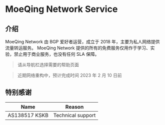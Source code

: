 # MoeQing Network Service
## 介绍
MoeQing Network 由 BGP 爱好者运营，成立于 2018 年，主要为私人网络提供流量转运服务。
MoeQing Network 提供的所有的免费服务仅用作于学习、实验，禁止用于商业服务，也没有任何 SLA 保障。

> 请从导航栏选择需要的帮助页面

> 近期网络重构中，预计完成时间 2023 年 2 月 10 日前


## 特别感谢
| Name | Reason | 
| --- | --- |
| AS138517 KSKB | Technical support |

